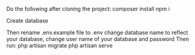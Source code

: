 Do the following after cloning the project:
composer install
npm i

Create database

Then rename .env.example file to .env
change database name to reflect your database, change user name of your database and password
Then run:
php artisan migrate
php artisan serve
